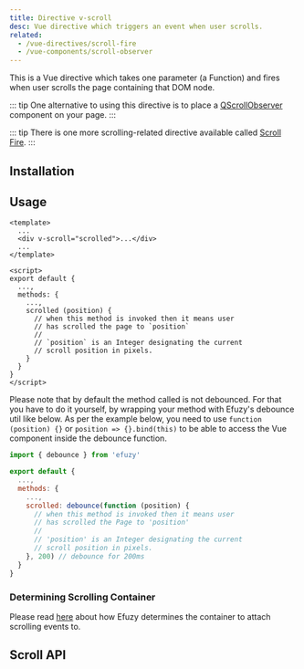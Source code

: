 ```yaml
---
title: Directive v-scroll
desc: Vue directive which triggers an event when user scrolls.
related:
  - /vue-directives/scroll-fire
  - /vue-components/scroll-observer
---
```


This is a Vue directive which takes one parameter (a Function) and fires when user scrolls the page containing that DOM node.

::: tip
One alternative to using this directive is to place a [QScrollObserver](/vue-components/scroll-observer) component on your page.
:::

::: tip
There is one more scrolling-related directive available called [Scroll Fire](/vue-directives/scroll-fire).
:::

## Installation
<doc-installation directives="Scroll" />

## Usage
``` vue
<template>
  ...
  <div v-scroll="scrolled">...</div>
  ...
</template>

<script>
export default {
  ...,
  methods: {
    ...,
    scrolled (position) {
      // when this method is invoked then it means user
      // has scrolled the page to `position`
      //
      // `position` is an Integer designating the current
      // scroll position in pixels.
    }
  }
}
</script>
```

Please note that by default the method called is not debounced. For that you have to do it yourself, by wrapping your method with Efuzy's debounce util like below.
As per the example below, you need to use `function (position) {}` or `position => {}.bind(this)` to be able to access the Vue component inside the debounce function.

``` js
import { debounce } from 'efuzy'

export default {
  ...,
  methods: {
    ...,
    scrolled: debounce(function (position) {
      // when this method is invoked then it means user
      // has scrolled the Page to 'position'
      //
      // 'position' is an Integer designating the current
      // scroll position in pixels.
    }, 200) // debounce for 200ms
  }
}
```

### Determining Scrolling Container
Please read [here](/vue-components/scroll-observer#Determining-Scrolling-Container) about how Efuzy determines the container to attach scrolling events to.

## Scroll API
<doc-api file="Scroll" />
